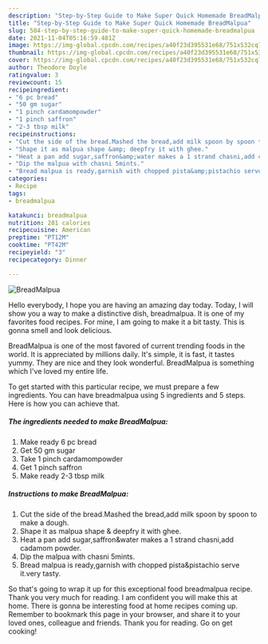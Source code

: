 ```yaml
---
description: "Step-by-Step Guide to Make Super Quick Homemade BreadMalpua"
title: "Step-by-Step Guide to Make Super Quick Homemade BreadMalpua"
slug: 584-step-by-step-guide-to-make-super-quick-homemade-breadmalpua
date: 2021-11-04T05:16:59.481Z
image: https://img-global.cpcdn.com/recipes/a40f23d395531e68/751x532cq70/breadmalpua-recipe-main-photo.jpg
thumbnail: https://img-global.cpcdn.com/recipes/a40f23d395531e68/751x532cq70/breadmalpua-recipe-main-photo.jpg
cover: https://img-global.cpcdn.com/recipes/a40f23d395531e68/751x532cq70/breadmalpua-recipe-main-photo.jpg
author: Theodore Doyle
ratingvalue: 3
reviewcount: 15
recipeingredient:
- "6 pc bread"
- "50 gm sugar"
- "1 pinch cardamompowder"
- "1 pinch saffron"
- "2-3 tbsp milk"
recipeinstructions:
- "Cut the side of the bread.Mashed the bread,add milk spoon by spoon to make a dough."
- "Shape it as malpua shape &amp; deepfry it with ghee."
- "Heat a pan add sugar,saffron&amp;water makes a 1 strand chasni,add cadamom powder."
- "Dip the malpua with chasni 5mints."
- "Bread malpua is ready,garnish with chopped pista&amp;pistachio serve it.very tasty."
categories:
- Recipe
tags:
- breadmalpua

katakunci: breadmalpua 
nutrition: 281 calories
recipecuisine: American
preptime: "PT12M"
cooktime: "PT42M"
recipeyield: "3"
recipecategory: Dinner

---
```



![BreadMalpua](https://img-global.cpcdn.com/recipes/a40f23d395531e68/751x532cq70/breadmalpua-recipe-main-photo.jpg)

Hello everybody, I hope you are having an amazing day today. Today, I will show you a way to make a distinctive dish, breadmalpua. It is one of my favorites food recipes. For mine, I am going to make it a bit tasty. This is gonna smell and look delicious.

BreadMalpua is one of the most favored of current trending foods in the world. It is appreciated by millions daily. It's simple, it is fast, it tastes yummy. They are nice and they look wonderful. BreadMalpua is something which I've loved my entire life.




To get started with this particular recipe, we must prepare a few ingredients. You can have breadmalpua using 5 ingredients and 5 steps. Here is how you can achieve that.

<!--inarticleads1-->

##### The ingredients needed to make BreadMalpua:

1. Make ready 6 pc bread
1. Get 50 gm sugar
1. Take 1 pinch cardamompowder
1. Get 1 pinch saffron
1. Make ready 2-3 tbsp milk




<!--inarticleads2-->

##### Instructions to make BreadMalpua:

1. Cut the side of the bread.Mashed the bread,add milk spoon by spoon to make a dough.
1. Shape it as malpua shape &amp; deepfry it with ghee.
1. Heat a pan add sugar,saffron&amp;water makes a 1 strand chasni,add cadamom powder.
1. Dip the malpua with chasni 5mints.
1. Bread malpua is ready,garnish with chopped pista&amp;pistachio serve it.very tasty.




So that's going to wrap it up for this exceptional food breadmalpua recipe. Thank you very much for reading. I am confident you will make this at home. There is gonna be interesting food at home recipes coming up. Remember to bookmark this page in your browser, and share it to your loved ones, colleague and friends. Thank you for reading. Go on get cooking!
